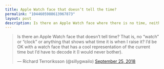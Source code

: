 ```yaml
---
title: Apple Watch face that doesn’t tell the time?
permalink: "1044605988613967873"
layout: post
description: Is there an Apple Watch face where there is no time, neither with hands nor digital?
---
```


<blockquote class="twitter-tweet" data-lang="en"><p lang="en" dir="ltr">Is there an Apple Watch face that doesn’t tell time? That is, no “watch” or “clock” or anything that shows what time it is when I raise it? I’d be OK with a watch face that has a cool representation of the current time but I’d have to decode it (I would never bother).</p>&mdash; Richard Terroriksson (@sillygwailo) <a href="https://twitter.com/sillygwailo/status/1044605988613967873?ref_src=twsrc%5Etfw">September 25, 2018</a></blockquote> <script async src="https://platform.twitter.com/widgets.js" charset="utf-8"></script> 
